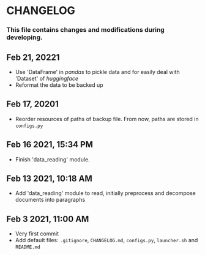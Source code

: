 # CHANGELOG

### This file contains changes and modifications during developing.

## Feb 21, 20221
- Use 'DataFrame' in *pandas* to pickle data and for easily deal with 'Dataset' of *huggingface*
- Reformat the data to be backed up

## Feb 17, 20201
- Reorder resources of paths of backup file. From now, paths are stored in `configs.py`

## Feb 16 2021, 15:34 PM
- Finish 'data_reading' module.

## Feb 13 2021, 10:18 AM
- Add 'data_reading' module to read, initially preprocess and decompose documents into paragraphs

## Feb 3 2021, 11:00 AM
- Very first commit
- Add default files: `.gitignore`, `CHANGELOG.md`, `configs.py`, `launcher.sh` and `README.md`